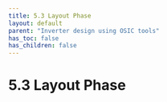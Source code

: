 ```yaml
---
title: 5.3 Layout Phase
layout: default
parent: "Inverter design using OSIC tools"
has_toc: false
has_children: false
---
```


# 5.3 Layout Phase